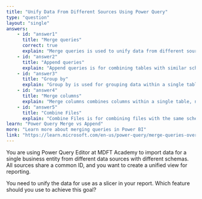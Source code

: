 ```yaml
---
title: "Unify Data From Different Sources Using Power Query"
type: "question"
layout: "single"
answers:
    - id: "answer1"
      title: "Merge queries"
      correct: true
      explain: "Merge queries is used to unify data from different sources with a common ID, creating a single dimension table for filtering and slicers."
    - id: "answer2"
      title: "Append queries"
      explain: "Append queries is for combining tables with similar schemas, not for unifying entities from different sources."
    - id: "answer3"
      title: "Group by"
      explain: "Group by is used for grouping data within a single table, not for unifying tables."
    - id: "answer4"
      title: "Merge columns"
      explain: "Merge columns combines columns within a single table, not for unifying tables from different sources."
    - id: "answer5"
      title: "Combine Files"
      explain: "Combine Files is for combining files with the same schema, not for unifying tables from different sources."
learn: "Power Query Merge vs Append"
more: "Learn more about merging queries in Power BI"
link: "https://learn.microsoft.com/en-us/power-query/merge-queries-overview"
---
```

You are using Power Query Editor at MDFT Academy to import data for a single business entity from different data sources with different schemas. All sources share a common ID, and you want to create a unified view for reporting.

You need to unify the data for use as a slicer in your report. Which feature should you use to achieve this goal?
